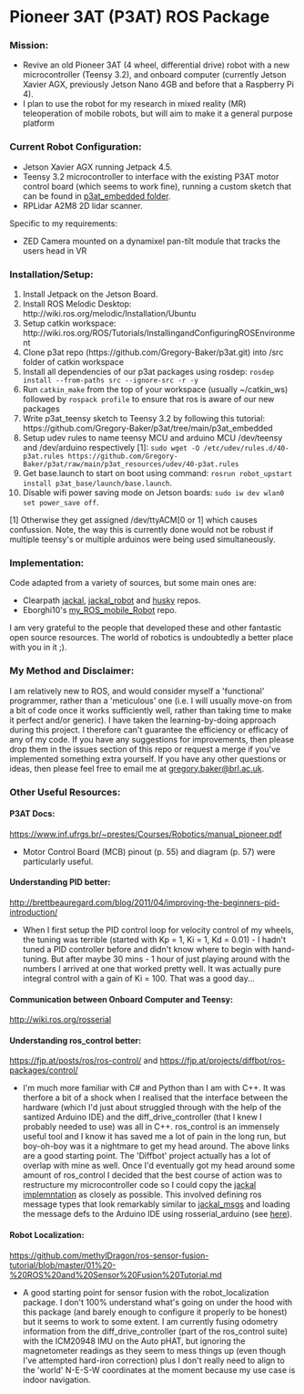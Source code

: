 # Pioneer 3AT (P3AT) ROS Package

### Mission: 
- Revive an old Pioneer 3AT (4 wheel, differential drive) robot with a new microcontroller (Teensy 3.2), and onboard computer (currently Jetson Xavier AGX, previously Jetson Nano 4GB and before that a Raspberry Pi 4).
- I plan to use the robot for my research in mixed reality (MR) teleoperation of mobile robots, but will aim to make it a general purpose platform 

### Current Robot Configuration:
- Jetson Xavier AGX running Jetpack 4.5.
- Teensy 3.2 microcontroller to interface with the existing P3AT motor control board (which seems to work fine), running a custom sketch that can be found in [p3at_embedded folder](./p3at_embedded/p3at_teensy). 
- RPLidar A2M8 2D lidar scanner.

Specific to my requirements:
- ZED Camera mounted on a dynamixel pan-tilt module that tracks the users head in VR

### Installation/Setup:

<ol>
  <li>Install Jetpack on the Jetson Board.</li>
  <li>Install ROS Melodic Desktop: http://wiki.ros.org/melodic/Installation/Ubuntu</li>
  <li>Setup catkin workspace: http://wiki.ros.org/ROS/Tutorials/InstallingandConfiguringROSEnvironment</li>
  <li>Clone p3at repo (https://github.com/Gregory-Baker/p3at.git) into /src folder of catkin workspace</li>
  <li>Install all dependencies of our p3at packages using rosdep: <code>rosdep install --from-paths src --ignore-src -r -y</code></li>
  <li>Run <code>catkin_make</code> from the top of your workspace (usually ~/catkin_ws) followed by <code>rospack profile</code> to ensure that ros is aware of our new packages</li>
  <li>Write p3at_teensy sketch to Teensy 3.2 by following this tutorial: https://github.com/Gregory-Baker/p3at/tree/main/p3at_embedded</li>
  <li>Setup udev rules to name teensy MCU and arduino MCU /dev/teensy and /dev/arduino respectively [1]: <code>sudo wget -O /etc/udev/rules.d/40-p3at.rules https://github.com/Gregory-Baker/p3at/raw/main/p3at_resources/udev/40-p3at.rules</code>
  <li>Get base.launch to start on boot using command: <code>rosrun robot_upstart install p3at_base/launch/base.launch</code>.</li>
  <li>Disable wifi power saving mode on Jetson boards: <code>sudo iw dev wlan0 set power_save off</code>.</li>
</ol>

[1] Otherwise they get assigned /dev/ttyACM[0 or 1] which causes confussion. Note, the way this is currently done would not be robust if multiple teensy's or multiple arduinos were being used simultaneously.

### Implementation:
Code adapted from a variety of sources, but some main ones are:
- Clearpath [jackal](https://github.com/jackal/jackal), [jackal_robot](https://github.com/jackal/jackal_robot) and [husky](https://github.com/husky/husky) repos.
- Eborghi10's [my_ROS_mobile_Robot](https://github.com/eborghi10/my_ROS_mobile_robot) repo.

I am very grateful to the people that developed these and other fantastic open source resources. The world of robotics is undoubtedly a better place with you in it ;).

### My Method and Disclaimer:
I am relatively new to ROS, and would consider myself a 'functional' programmer, rather than a 'meticulous' one (i.e. I will usually move-on from a bit of code once it works sufficiently well, rather than taking time to make it perfect and/or generic). I have taken the learning-by-doing approach during this project. I therefore can't guarantee the efficiency or efficacy of any of my code. If you have any suggestions for improvements, then please drop them in the issues section of this repo or request a merge if you've implemented something extra yourself. If you have any other questions or ideas, then please feel free to email me at gregory.baker@brl.ac.uk.

### Other Useful Resources:
#### P3AT Docs:
https://www.inf.ufrgs.br/~prestes/Courses/Robotics/manual_pioneer.pdf
- Motor Control Board (MCB) pinout (p. 55) and diagram (p. 57) were particularly useful.

#### Understanding PID better:
http://brettbeauregard.com/blog/2011/04/improving-the-beginners-pid-introduction/
- When I first setup the PID control loop for velocity control of my wheels, the tuning was terrible (started with Kp = 1, Ki = 1, Kd = 0.01) - I hadn't tuned a PID controller before and didn't know where to begin with hand-tuning. But after maybe 30 mins - 1 hour of just playing around with the numbers I arrived at one that worked pretty well. It was actually pure integral control with a gain of Ki = 100. That was a good day... 

#### Communication between Onboard Computer and Teensy: 
http://wiki.ros.org/rosserial

#### Understanding ros_control better: 
https://fjp.at/posts/ros/ros-control/ and https://fjp.at/projects/diffbot/ros-packages/control/
- I'm much more familiar with C# and Python than I am with C++. It was therfore a bit of a shock when I realised that the interface between the hardware (which I'd just about struggled through with the help of the santized Arduino IDE) and the diff_drive_controller (that I knew I probably needed to use) was all in C++. ros_control is an immensely useful tool and I know it has saved me a lot of pain in the long run, but boy-oh-boy was it a nightmare to get my head around. The above links are a good starting point. The 'Diffbot' project actually has a lot of overlap with mine as well. Once I'd eventually got my head around some amount of ros_control I decided that the best course of action was to restructure my microcontroller code so I could copy the [jackal implemntation](https://github.com/jackal/jackal_robot/tree/melodic-devel/jackal_base) as closely as possible. This involved defining ros message types that look remarkably similar to [jackal_msgs](https://github.com/jackal/jackal/tree/melodic-devel/jackal_msgs) and loading the message defs to the Arduino IDE using rosserial_arduino (see [here](http://wiki.ros.org/rosserial_arduino/Tutorials/Arduino%20IDE%20Setup)).

#### Robot Localization: 
https://github.com/methylDragon/ros-sensor-fusion-tutorial/blob/master/01%20-%20ROS%20and%20Sensor%20Fusion%20Tutorial.md
- A good starting point for sensor fusion with the robot_localization package. I don't 100% understand what's going on under the hood with this package (and barely enough to configure it properly to be honest) but it seems to work to some extent. I am currently fusing odometry information from the diff_drive_controller (part of the ros_control suite) with the ICM20948 IMU on the Auto pHAT, but ignoring the magnetometer readings as they seem to mess things up (even though I've attempted hard-iron correction) plus I don't really need to align to the 'world' N-E-S-W coordinates at the moment because my use case is indoor navigation.
